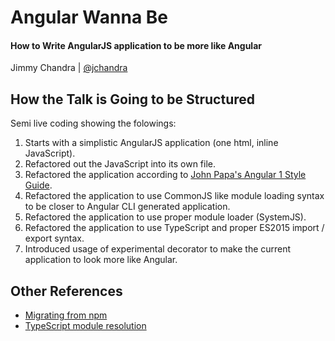 # Angular Wanna Be
#### How to Write AngularJS application to be more like Angular
Jimmy Chandra | [@jchandra](https://twitter.com/jchandra)

## How the Talk is Going to be Structured
Semi live coding showing the folowings:
1. Starts with a simplistic AngularJS application (one html, inline JavaScript).
2. Refactored out the JavaScript into its own file.
3. Refactored the application according to [John Papa's Angular 1 Style Guide](https://github.com/johnpapa/angular-styleguide/blob/master/a1/README.md).
4. Refactored the application to use CommonJS like module loading syntax to be closer to Angular CLI generated application.
5. Refactored the application to use proper module loader (SystemJS).
6. Refactored the application to use TypeScript and proper ES2015 import / export syntax.
7. Introduced usage of experimental decorator to make the current application to look more like Angular.

## Other References
- [Migrating from npm](https://yarnpkg.com/lang/en/docs/migrating-from-npm/)
- [TypeScript module resolution](https://www.typescriptlang.org/docs/handbook/module-resolution.html)


